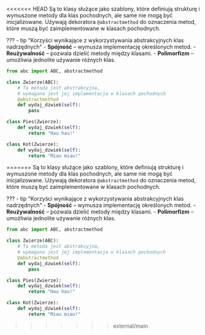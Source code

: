 <<<<<<< HEAD
Są to klasy służące jako szablony, które definiują strukturę i wymuszone metody dla klas pochodnych, ale same nie mogą być inicjalizowane. Używają dekoratora `@abstractmethod` do oznaczenia metod, które muszą być zaimplementowane w klasach pochodnych.

??? - tip "Korzyści wynikające z wykorzystywania abstrakcyjnych klas nadrzędnych"
    - **Spójność** – wymusza implementację określonych metod.
    - **Reużywalność** – pozwala dzielić metody między klasami.
    - **Polimorfizm** – umożliwia jednolite używanie różnych klas.

```python
from abc import ABC, abstractmethod

class Zwierze(ABC):
    # Ta metoda jest abstrakcyjna,
    # wymagana jest jej implementacja w klasach pochodnych
    @abstractmethod
    def wydaj_dzwiek(self):
        pass

class Pies(Zwierze):
    def wydaj_dzwiek(self):
        return "Hau hau!"

class Kot(Zwierze):
    def wydaj_dzwiek(self):
        return "Miau miau!"
```
=======
Są to klasy służące jako szablony, które definiują strukturę i wymuszone metody dla klas pochodnych, ale same nie mogą być inicjalizowane. Używają dekoratora `@abstractmethod` do oznaczenia metod, które muszą być zaimplementowane w klasach pochodnych.

??? - tip "Korzyści wynikające z wykorzystywania abstrakcyjnych klas nadrzędnych"
    - **Spójność** – wymusza implementację określonych metod.
    - **Reużywalność** – pozwala dzielić metody między klasami.
    - **Polimorfizm** – umożliwia jednolite używanie różnych klas.

```python
from abc import ABC, abstractmethod

class Zwierze(ABC):
    # Ta metoda jest abstrakcyjna,
    # wymagana jest jej implementacja w klasach pochodnych
    @abstractmethod
    def wydaj_dzwiek(self):
        pass

class Pies(Zwierze):
    def wydaj_dzwiek(self):
        return "Hau hau!"

class Kot(Zwierze):
    def wydaj_dzwiek(self):
        return "Miau miau!"
```
>>>>>>> external/main
